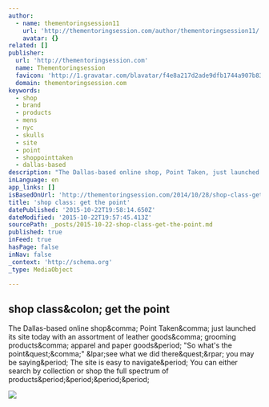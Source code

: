 ```yaml
---
author:
  - name: thementoringsession11
    url: 'http://thementoringsession.com/author/thementoringsession11/'
    avatar: {}
related: []
publisher:
  url: 'http://thementoringsession.com'
  name: Thementoringsession
  favicon: 'http://1.gravatar.com/blavatar/f4e8a217d2ade9dfb1744a907b836af6?s=16'
  domain: thementoringsession.com
keywords:
  - shop
  - brand
  - products
  - mens
  - nyc
  - skulls
  - site
  - point
  - shoppointtaken
  - dallas-based
description: "The Dallas-based online shop, Point Taken, just launched its site today with an assortment of leather goods, grooming products, apparel and paper goods. \"So what's the point?,\" (see what we did there?) you may be saying. The site is easy to navigate. You can either search by collection or shop the full spectrum of products...."
inLanguage: en
app_links: []
isBasedOnUrl: 'http://thementoringsession.com/2014/10/28/shop-class-get-the-point/'
title: 'shop class: get the point'
datePublished: '2015-10-22T19:58:14.650Z'
dateModified: '2015-10-22T19:57:45.413Z'
sourcePath: _posts/2015-10-22-shop-class-get-the-point.md
published: true
inFeed: true
hasPage: false
inNav: false
_context: 'http://schema.org'
_type: MediaObject

---
```

<article style=""><h1>shop class&amp;colon; get the point</h1><p>The Dallas-based online shop&amp;comma; Point Taken&amp;comma; just launched its site today with an assortment of leather goods&amp;comma; grooming products&amp;comma; apparel and paper goods&amp;period; "So what's the point&amp;quest;&amp;comma;" &amp;lpar;see what we did there&amp;quest;&amp;rpar; you may be saying&amp;period; The site is easy to navigate&amp;period; You can either search by collection or shop the full spectrum of products&amp;period;&amp;period;&amp;period;&amp;period;</p><img src="https://thementoringsession.files.wordpress.com/2014/10/img_0419.jpg?w=639" /></article>